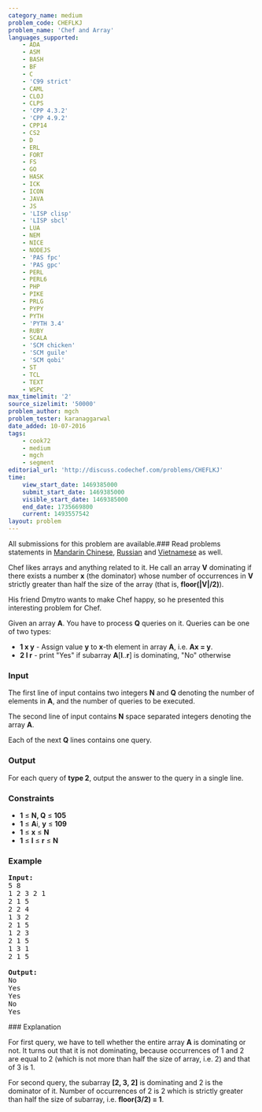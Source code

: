 ```yaml
---
category_name: medium
problem_code: CHEFLKJ
problem_name: 'Chef and Array'
languages_supported:
    - ADA
    - ASM
    - BASH
    - BF
    - C
    - 'C99 strict'
    - CAML
    - CLOJ
    - CLPS
    - 'CPP 4.3.2'
    - 'CPP 4.9.2'
    - CPP14
    - CS2
    - D
    - ERL
    - FORT
    - FS
    - GO
    - HASK
    - ICK
    - ICON
    - JAVA
    - JS
    - 'LISP clisp'
    - 'LISP sbcl'
    - LUA
    - NEM
    - NICE
    - NODEJS
    - 'PAS fpc'
    - 'PAS gpc'
    - PERL
    - PERL6
    - PHP
    - PIKE
    - PRLG
    - PYPY
    - PYTH
    - 'PYTH 3.4'
    - RUBY
    - SCALA
    - 'SCM chicken'
    - 'SCM guile'
    - 'SCM qobi'
    - ST
    - TCL
    - TEXT
    - WSPC
max_timelimit: '2'
source_sizelimit: '50000'
problem_author: mgch
problem_tester: karanaggarwal
date_added: 10-07-2016
tags:
    - cook72
    - medium
    - mgch
    - segment
editorial_url: 'http://discuss.codechef.com/problems/CHEFLKJ'
time:
    view_start_date: 1469385000
    submit_start_date: 1469385000
    visible_start_date: 1469385000
    end_date: 1735669800
    current: 1493557542
layout: problem
---
```

All submissions for this problem are available.###  Read problems statements in [Mandarin Chinese](http://www.codechef.com/download/translated/COOK72/mandarin/CHEFLKJ.pdf), [Russian](http://www.codechef.com/download/translated/COOK72/russian/CHEFLKJ.pdf) and [Vietnamese](http://www.codechef.com/download/translated/COOK72/vietnamese/CHEFLKJ.pdf) as well.

Chef likes arrays and anything related to it. He call an array **V** dominating if there exists a number **x** (the dominator) whose number of occurrences in **V**  strictly greater than half the size of the array (that is, **floor(|V|/2)**).

His friend Dmytro wants to make Chef happy, so he presented this interesting problem for Chef.

Given an array **A**. You have to process **Q** queries on it. Queries can be one of two types:

- **1 x y**  - Assign value **y** to **x**-th element in array **A**, i.e. **Ax = y**.
- **2 l r**  - print "Yes" if subarray **A**\[**l**..**r**\] is dominating, "No" otherwise

### Input

The first line of input contains two integers **N** and **Q** denoting the number of elements in **A**, and the number of queries to be executed.

The second line of input contains **N** space separated integers denoting the array **A**.

Each of the next **Q** lines contains one query.

### Output

For each query of **type 2**, output the answer to the query in a single line.

### Constraints

- **1** ≤ **N, Q** ≤ **105**
- **1** ≤ **A**i, **y** ≤ **109**
- **1** ≤ **x**  ≤ **N**
- **1** ≤ **l**  ≤  **r**  ≤ **N**

### Example

<pre><b>Input:</b>
5 8
1 2 3 2 1
2 1 5
2 2 4
1 3 2
2 1 5
1 2 3
2 1 5
1 3 1
2 1 5

<b>Output:</b>
No
Yes
Yes
No
Yes
</pre>### Explanation

For first query, we have to tell whether the entire array **A** is dominating or not. It turns out that it is not dominating, because occurrences of 1 and 2 are equal to 2 (which is not more than half the size of array, i.e. 2) and that of 3 is 1.

For second query, the subarray **\[2, 3, 2\]** is dominating and 2 is the dominator of it. Number of occurrences of 2 is 2 which is strictly greater than half the size of subarray, i.e. **floor(3/2) = 1**.
